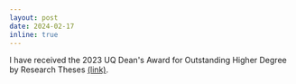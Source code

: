 ```yaml
---
layout: post
date: 2024-02-17
inline: true
---
```


I have received the 2023 UQ Dean's Award for Outstanding Higher Degree by Research Theses [(link)](https://my.uq.edu.au/information-and-services/higher-degree-research/awards/deans-award-outstanding-hdr-theses).
